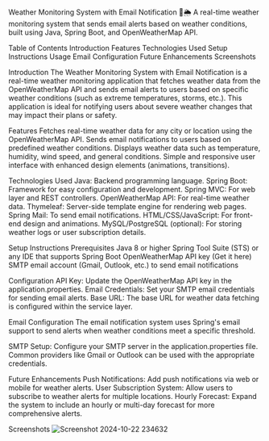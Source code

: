 Weather Monitoring System with Email Notification 📧🌦
A real-time weather monitoring system that sends email alerts based on weather conditions, built using Java, Spring Boot, and OpenWeatherMap API.

Table of Contents
Introduction
Features
Technologies Used
Setup Instructions
Usage
Email Configuration
Future Enhancements
Screenshots

Introduction
The Weather Monitoring System with Email Notification is a real-time weather monitoring application that fetches weather data from the OpenWeatherMap API and sends email alerts to users based on specific weather conditions (such as extreme temperatures, storms, etc.). This application is ideal for notifying users about severe weather changes that may impact their plans or safety.

Features
Fetches real-time weather data for any city or location using the OpenWeatherMap API.
Sends email notifications to users based on predefined weather conditions.
Displays weather data such as temperature, humidity, wind speed, and general conditions.
Simple and responsive user interface with enhanced design elements (animations, transitions).


Technologies Used
Java: Backend programming language.
Spring Boot: Framework for easy configuration and development.
Spring MVC: For web layer and REST controllers.
OpenWeatherMap API: For real-time weather data.
Thymeleaf: Server-side template engine for rendering web pages.
Spring Mail: To send email notifications.
HTML/CSS/JavaScript: For front-end design and animations.
MySQL/PostgreSQL (optional): For storing weather logs or user subscription details.

Setup Instructions
Prerequisites
Java 8 or higher
Spring Tool Suite (STS) or any IDE that supports Spring Boot
OpenWeatherMap API key (Get it here)
SMTP email account (Gmail, Outlook, etc.) to send email notifications

Configuration
API Key: Update the OpenWeatherMap API key in the application.properties.
Email Credentials: Set your SMTP email credentials for sending email alerts.
Base URL: The base URL for weather data fetching is configured within the service layer.

Email Configuration
The email notification system uses Spring's email support to send alerts when weather conditions meet a specific threshold.

SMTP Setup: Configure your SMTP server in the application.properties file. Common providers like Gmail or Outlook can be used with the appropriate credentials.

Future Enhancements
Push Notifications: Add push notifications via web or mobile for weather alerts.
User Subscription System: Allow users to subscribe to weather alerts for multiple locations.
Hourly Forecast: Expand the system to include an hourly or multi-day forecast for more comprehensive alerts.


Screenshots
![Screenshot 2024-10-22 234632](https://github.com/user-attachments/assets/e1ca4078-3f57-4f95-91f5-c241b72f4ae4)


